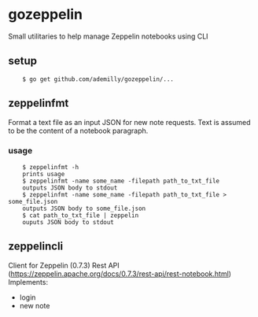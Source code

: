 # gozeppelin

Small utilitaries to help manage Zeppelin notebooks using CLI

## setup
```
    $ go get github.com/ademilly/gozeppelin/...
```

## zeppelinfmt

Format a text file as an input JSON for new note requests.
Text is assumed to be the content of a notebook paragraph.

### usage

```
    $ zeppelinfmt -h
    prints usage
    $ zeppelinfmt -name some_name -filepath path_to_txt_file
    outputs JSON body to stdout
    $ zeppelinfmt -name some_name -filepath path_to_txt_file > some_file.json
    outputs JSON body to some_file.json
    $ cat path_to_txt_file | zeppelin
    ouputs JSON body to stdout
```

## zeppelincli

Client for Zeppelin (0.7.3) Rest API (https://zeppelin.apache.org/docs/0.7.3/rest-api/rest-notebook.html)
Implements:
- login
- new note
